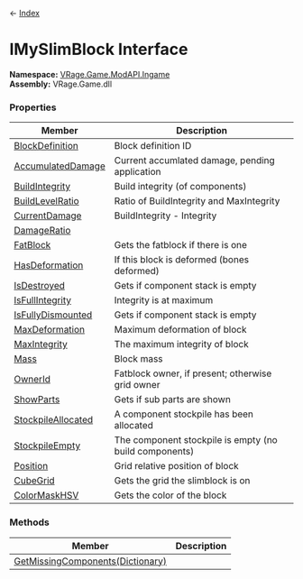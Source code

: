 ← [Index](Api-Index)

# IMySlimBlock Interface

**Namespace:** [VRage.Game.ModAPI.Ingame](VRage.Game.ModAPI.Ingame)  
**Assembly:** VRage.Game.dll

### Properties

|Member|Description|
|---|---|
|[BlockDefinition](VRage.Game.ModAPI.Ingame.IMySlimBlock.BlockDefinition)|Block definition ID|
|[AccumulatedDamage](VRage.Game.ModAPI.Ingame.IMySlimBlock.AccumulatedDamage)|Current accumlated damage, pending application|
|[BuildIntegrity](VRage.Game.ModAPI.Ingame.IMySlimBlock.BuildIntegrity)|Build integrity (of components)|
|[BuildLevelRatio](VRage.Game.ModAPI.Ingame.IMySlimBlock.BuildLevelRatio)|Ratio of BuildIntegrity and MaxIntegrity|
|[CurrentDamage](VRage.Game.ModAPI.Ingame.IMySlimBlock.CurrentDamage)|BuildIntegrity - Integrity|
|[DamageRatio](VRage.Game.ModAPI.Ingame.IMySlimBlock.DamageRatio)||
|[FatBlock](VRage.Game.ModAPI.Ingame.IMySlimBlock.FatBlock)|Gets the fatblock if there is one|
|[HasDeformation](VRage.Game.ModAPI.Ingame.IMySlimBlock.HasDeformation)|If this block is deformed (bones deformed)|
|[IsDestroyed](VRage.Game.ModAPI.Ingame.IMySlimBlock.IsDestroyed)|Gets if component stack is empty|
|[IsFullIntegrity](VRage.Game.ModAPI.Ingame.IMySlimBlock.IsFullIntegrity)|Integrity is at maximum|
|[IsFullyDismounted](VRage.Game.ModAPI.Ingame.IMySlimBlock.IsFullyDismounted)|Gets if component stack is empty|
|[MaxDeformation](VRage.Game.ModAPI.Ingame.IMySlimBlock.MaxDeformation)|Maximum deformation of block|
|[MaxIntegrity](VRage.Game.ModAPI.Ingame.IMySlimBlock.MaxIntegrity)|The maximum integrity of block|
|[Mass](VRage.Game.ModAPI.Ingame.IMySlimBlock.Mass)|Block mass|
|[OwnerId](VRage.Game.ModAPI.Ingame.IMySlimBlock.OwnerId)|Fatblock owner, if present; otherwise grid owner|
|[ShowParts](VRage.Game.ModAPI.Ingame.IMySlimBlock.ShowParts)|Gets if sub parts are shown|
|[StockpileAllocated](VRage.Game.ModAPI.Ingame.IMySlimBlock.StockpileAllocated)|A component stockpile has been allocated|
|[StockpileEmpty](VRage.Game.ModAPI.Ingame.IMySlimBlock.StockpileEmpty)|The component stockpile is empty (no build components)|
|[Position](VRage.Game.ModAPI.Ingame.IMySlimBlock.Position)|Grid relative position of block|
|[CubeGrid](VRage.Game.ModAPI.Ingame.IMySlimBlock.CubeGrid)|Gets the grid the slimblock is on|
|[ColorMaskHSV](VRage.Game.ModAPI.Ingame.IMySlimBlock.ColorMaskHSV)|Gets the color of the block|

### Methods

|Member|Description|
|---|---|
|[GetMissingComponents(Dictionary)](VRage.Game.ModAPI.Ingame.IMySlimBlock.GetMissingComponents)||

